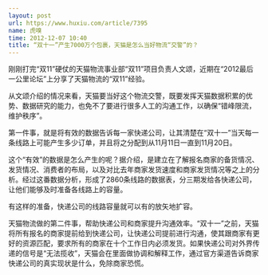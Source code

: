 ```yaml
---
layout: post
url: https://www.huxiu.com/article/7395
name: 虎嗅
time: 2012-12-07 10:40
title: “双十一”产生7000万个包裹，天猫是怎么当好物流“交警”的？
---
```

刚刚打完“双11”硬仗的天猫物流事业部“双11”项目负责人文颂，近期在“2012最后一公里论坛”上分享了天猫物流的“双11”经验。

从文颂介绍的情况来看，天猫要当好这个物流交警，既要发挥天猫数据积累的优势、数据研究的能力，也免不了要进行很多人工的沟通工作，以确保“错峰限流，维护秩序”。

第一件事，就是将有效的数据告诉每一家快递公司，让其清楚在“双十一”当天每一条线路上可能产生多少订单，并且将之分配到从11月11日一直到11月20日。

这个“有效”的数据是怎么产生的呢？据介绍，是建立在了解报名商家的备货情况、发货情况、消费者的布局，以及对比去年商家发货速度和商家发货情况等之上的分析。经过这番数据分析，形成了2860条线路的数据表，分三期发给各快递公司，让他们能够及时准备各线路上的容量。

有这样的准备，快递公司的线路容量就可以有的放矢地扩容。

天猫物流做的第二件事，帮助快递公司和商家提升沟通效率。“双十一”之前，天猫将所有报名的商家提前给到快递公司，让快递公司提前进行沟通，使其跟商家有更好的资源匹配，要求所有的商家在十个工作日内必须发货。如果快递公司对外界传递的信号是“无法揽收”，天猫会在里面做协调和解释工作，通过官方渠道告诉商家快递公司的真实现状是什么，免除商家恐慌。

